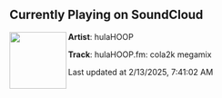 ## Currently Playing on SoundCloud

[<img align="left" width="100" src="https://i1.sndcdn.com/artworks-uy6h2LNLiFEmXWed-J4TT1Q-t500x500.jpg">](https://soundcloud.com/hulahoop-nyc/hulahoopfm-cola2k-megamix)

**Artist**: hulaHOOP 

**Track**: hulaHOOP.fm: cola2k megamix

Last updated at 2/13/2025, 7:41:02 AM
